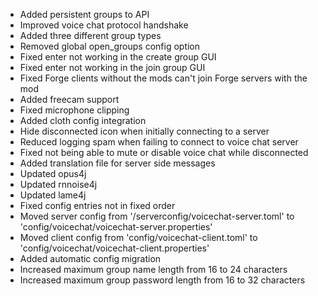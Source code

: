 - Added persistent groups to API
- Improved voice chat protocol handshake
- Added three different group types
- Removed global open_groups config option
- Fixed enter not working in the create group GUI
- Fixed enter not working in the join group GUI
- Fixed Forge clients without the mods can't join Forge servers with the mod
- Added freecam support
- Fixed microphone clipping
- Added cloth config integration
- Hide disconnected icon when initially connecting to a server
- Reduced logging spam when failing to connect to voice chat server
- Fixed not being able to mute or disable voice chat while disconnected
- Added translation file for server side messages
- Updated opus4j
- Updated rnnoise4j
- Updated lame4j
- Fixed config entries not in fixed order
- Moved server config from '<world>/serverconfig/voicechat-server.toml' to 'config/voicechat/voicechat-server.properties'
- Moved client config from 'config/voicechat-client.toml' to 'config/voicechat/voicechat-client.properties'
- Added automatic config migration
- Increased maximum group name length from 16 to 24 characters
- Increased maximum group password length from 16 to 32 characters
